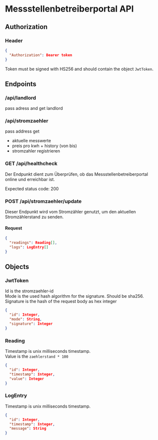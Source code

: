 # Messstellenbetreiberportal API

## Authorization
### Header
```json
{
  "Authorization": Bearer token  
}
```
Token must be signed with HS256 and should contain the object `JwtToken`.

## Endpoints

### /api/landlord
pass adress and get landlord

### /api/stromzaehler
pass address get 

- aktuelle messwerte
- preis pro kwh + history (von bis)
- stromzahler registrieren

### GET /api/healthcheck
Der Endpunkt dient zum Überprüfen, ob das Messstellenbetreiberportal online und
erreichbar ist.

Expected status code: 200

### POST /api/stromzaehler/update
Dieser Endpunkt wird vom Stromzähler genutzt, um den aktuellen Stromzählerstand
zu senden.

#### Request
```json
{
  "readings": Reading[], 
  "logs": LogEntry[]
}
```

## Objects

### JwtToken
Id is the stromzaehler-id  
Mode is the used hash algorithm for the signature. Should be sha256.  
Signature is the hash of the request body as hex integer
```json
{
  "id": Integer,
  "mode": String,
  "signature": Integer
}
```

### Reading
Timestamp is unix milliseconds timestamp.  
Value is the `zaehlerstand * 100`
```json
{
  "id": Integer,
  "timestamp": Integer,
  "value": Integer
}
```

### LogEntry
Timestamp is unix milliseconds timestamp.
```json
{
  "id": Integer,
  "timestamp": Integer,
  "message": String
}
```